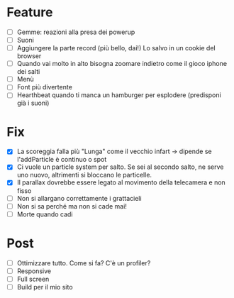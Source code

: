 # Feature
- [ ] Gemme: reazioni alla presa dei powerup
- [ ] Suoni
- [ ] Aggiungere la parte record (più bello, dai!) Lo salvo in un cookie del browser
- [ ] Quando vai molto in alto bisogna zoomare indietro come il gioco iphone dei salti
- [ ] Menù
- [ ] Font più divertente
- [ ] Hearthbeat quando ti manca un hamburger per esplodere (predisponi già i suoni)

# Fix
- [x] La scoreggia falla più "Lunga" come il vecchio infart -> dipende se l'addParticle è continuo o spot
- [x] Ci vuole un particle system per salto. Se sei al secondo salto, ne serve uno nuovo, altrimenti si bloccano le particelle.
- [x] Il parallax dovrebbe essere legato al movimento della telecamera e non fisso
- [ ] Non si allargano correttamente i grattacieli
- [ ] Non si sa perché ma non si cade mai!
- [ ] Morte quando cadi

# Post
- [ ] Ottimizzare tutto. Come si fa? C'è un profiler?
- [ ] Responsive
- [ ] Full screen
- [ ] Build per il mio sito